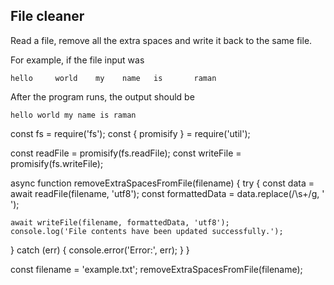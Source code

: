 ## File cleaner
Read a file, remove all the extra spaces and write it back to the same file.

For example, if the file input was
```
hello     world    my    name   is       raman
```

After the program runs, the output should be

```
hello world my name is raman
```

const fs = require('fs');
const { promisify } = require('util');

const readFile = promisify(fs.readFile);
const writeFile = promisify(fs.writeFile);

async function removeExtraSpacesFromFile(filename) {
  try {
    const data = await readFile(filename, 'utf8');
    const formattedData = data.replace(/\s+/g, ' ');

    await writeFile(filename, formattedData, 'utf8');
    console.log('File contents have been updated successfully.');
  } catch (err) {
    console.error('Error:', err);
  }
}

const filename = 'example.txt';
removeExtraSpacesFromFile(filename);

